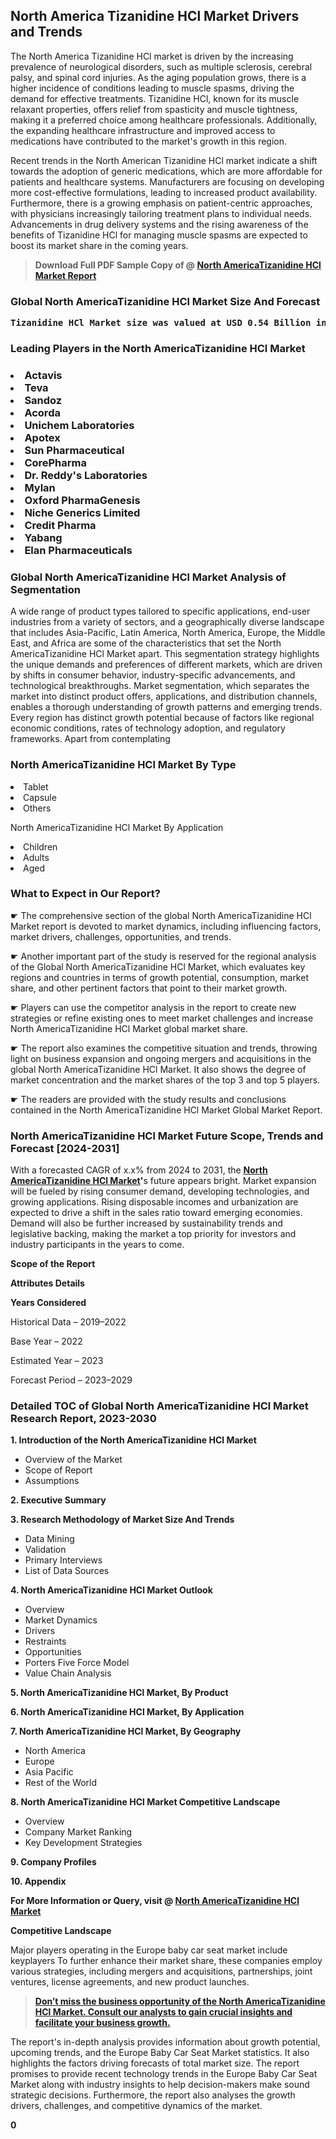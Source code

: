 <p> <h2>North America Tizanidine HCl Market Drivers and Trends</h2><p>The North America Tizanidine HCl market is driven by the increasing prevalence of neurological disorders, such as multiple sclerosis, cerebral palsy, and spinal cord injuries. As the aging population grows, there is a higher incidence of conditions leading to muscle spasms, driving the demand for effective treatments. Tizanidine HCl, known for its muscle relaxant properties, offers relief from spasticity and muscle tightness, making it a preferred choice among healthcare professionals. Additionally, the expanding healthcare infrastructure and improved access to medications have contributed to the market's growth in this region.</p><p>Recent trends in the North American Tizanidine HCl market indicate a shift towards the adoption of generic medications, which are more affordable for patients and healthcare systems. Manufacturers are focusing on developing more cost-effective formulations, leading to increased product availability. Furthermore, there is a growing emphasis on patient-centric approaches, with physicians increasingly tailoring treatment plans to individual needs. Advancements in drug delivery systems and the rising awareness of the benefits of Tizanidine HCl for managing muscle spasms are expected to boost its market share in the coming years.</p></p><blockquote id="" class=""><strong>Download Full PDF Sample Copy of @&nbsp;<a href="https://www.verifiedmarketreports.com/download-sample/?rid=255584&utm_source=GitHub-Jan&utm_medium=280" target="_blank">North AmericaTizanidine HCl Market Report</a>&nbsp;&nbsp;</strong></blockquote><h3 id="" class=""><strong>Global&nbsp;North AmericaTizanidine HCl Market Size And Forecast</strong></h3><pre class="reader-text-block__code-block"><strong>Tizanidine HCl Market size was valued at USD 0.54 Billion in 2022 and is projected to reach USD 0.85 Billion by 2030, growing at a CAGR of 6.0% from 2024 to 2030.</strong></pre><h3 id="" class="">Leading Players in the&nbsp;North AmericaTizanidine HCl Market</h3><h3 class=""></Li><Li>Actavis</Li><Li> Teva</Li><Li> Sandoz</Li><Li> Acorda</Li><Li> Unichem Laboratories</Li><Li> Apotex</Li><Li> Sun Pharmaceutical</Li><Li> CorePharma</Li><Li> Dr. Reddy's Laboratories</Li><Li> Mylan</Li><Li> Oxford PharmaGenesis</Li><Li> Niche Generics Limited</Li><Li> Credit Pharma</Li><Li> Yabang</Li><Li> Elan Pharmaceuticals</h3><h3 id="" class="">Global&nbsp;North AmericaTizanidine HCl Market Analysis of Segmentation</h3><p id="" class="">A wide range of product types tailored to specific applications, end-user industries from a variety of sectors, and a geographically diverse landscape that includes Asia-Pacific, Latin America, North America, Europe, the Middle East, and Africa are some of the characteristics that set the North AmericaTizanidine HCl Market apart. This segmentation strategy highlights the unique demands and preferences of different markets, which are driven by shifts in consumer behavior, industry-specific advancements, and technological breakthroughs. Market segmentation, which separates the market into distinct product offers, applications, and distribution channels, enables a thorough understanding of growth patterns and emerging trends. Every region has distinct growth potential because of factors like regional economic conditions, rates of technology adoption, and regulatory frameworks. Apart from contemplating</p><h3 id="" class="">North AmericaTizanidine HCl Market&nbsp;By Type</h3><p></Li><Li>Tablet</Li><Li> Capsule</Li><Li> Others</p><div class="" data-test-id=""><p>North AmericaTizanidine HCl Market&nbsp;By Application</p></div><p class=""></Li><Li>Children</Li><Li> Adults</Li><Li> Aged</p><div class="" data-test-id=""><h3><span class="">What to Expect in Our Report?</span></h3></div><div class="" data-test-id=""><p><span class="">☛ The comprehensive section of the global North AmericaTizanidine HCl Market report is devoted to market dynamics, including influencing factors, market drivers, challenges, opportunities, and trends.</span></p></div><div class="" data-test-id=""><p><span class="">☛ Another important part of the study is reserved for the regional analysis of the Global North AmericaTizanidine HCl Market, which evaluates key regions and countries in terms of growth potential, consumption, market share, and other pertinent factors that point to their market growth.</span></p></div><div class="" data-test-id=""><p><span class="">☛ Players can use the competitor analysis in the report to create new strategies or refine existing ones to meet market challenges and increase North AmericaTizanidine HCl Market global market share.</span></p></div><div class="" data-test-id=""><p><span class="">☛ The report also examines the competitive situation and trends, throwing light on business expansion and ongoing mergers and acquisitions in the global North AmericaTizanidine HCl Market. It also shows the degree of market concentration and the market shares of the top 3 and top 5 players.</span></p></div><div class="" data-test-id=""><p><span class="">☛ The readers are provided with the study results and conclusions contained in the North AmericaTizanidine HCl Market Global Market Report.</span></p></div><div class="" data-test-id=""><h3><span class="">North AmericaTizanidine HCl Market Future Scope, Trends and Forecast [2024-2031]</span></h3></div><div class="" data-test-id=""><p><span class="">With a forecasted CAGR of x.x% from 2024 to 2031, the <strong><a href="https://www.verifiedmarketreports.com/download-sample/?rid=255584&utm_source=GitHub-Jan&utm_medium=280" target="_blank">North AmericaTizanidine HCl Market</a>'</strong>s future appears bright. Market expansion will be fueled by rising consumer demand, developing technologies, and growing applications. Rising disposable incomes and urbanization are expected to drive a shift in the sales ratio toward emerging economies. Demand will also be further increased by sustainability trends and legislative backing, making the market a top priority for investors and industry participants in the years to come.</span></p><p id="ember66" class="ember-view reader-text-block__paragraph"><strong>Scope of the Report</strong></p><p id="ember67" class="ember-view reader-text-block__paragraph"><strong>Attributes Details</strong></p><p id="ember68" class="ember-view reader-text-block__paragraph"><strong>Years Considered</strong></p><p id="ember69" class="ember-view reader-text-block__paragraph">Historical Data &ndash; 2019&ndash;2022</p><p id="ember70" class="ember-view reader-text-block__paragraph">Base Year &ndash; 2022</p><p id="ember71" class="ember-view reader-text-block__paragraph">Estimated Year &ndash; 2023</p><p id="ember72" class="ember-view reader-text-block__paragraph">Forecast Period &ndash; 2023&ndash;2029</p></div><h3 id="" class="">Detailed TOC of Global North AmericaTizanidine HCl Market Research Report, 2023-2030</h3><p id="" class=""><strong>1. Introduction of the North AmericaTizanidine HCl Market</strong></p><ul><li>Overview of the Market</li><li>Scope of Report</li><li>Assumptions</li></ul><p id="" class=""><strong>2. Executive Summary</strong></p><p id="" class=""><strong>3. Research Methodology of Market Size And Trends</strong></p><ul><li>Data Mining</li><li>Validation</li><li>Primary Interviews</li><li>List of Data Sources</li></ul><p id="" class=""><strong>4. North AmericaTizanidine HCl Market Outlook</strong></p><ul><li>Overview</li><li>Market Dynamics</li><li>Drivers</li><li>Restraints</li><li>Opportunities</li><li>Porters Five Force Model</li><li>Value Chain Analysis</li></ul><p id="" class=""><strong>5. North AmericaTizanidine HCl Market, By Product</strong></p><p id="" class=""><strong>6. North AmericaTizanidine HCl Market, By Application</strong></p><p id="" class=""><strong>7. North AmericaTizanidine HCl Market, By Geography</strong></p><ul><li>North America</li><li>Europe</li><li>Asia Pacific</li><li>Rest of the World</li></ul><p id="" class=""><strong>8. North AmericaTizanidine HCl Market Competitive Landscape</strong></p><ul><li>Overview</li><li>Company Market Ranking</li><li>Key Development Strategies</li></ul><p id="" class=""><strong>9. Company Profiles</strong></p><p id="" class=""><strong>10. Appendix</strong></p><p><strong>For More Information or Query, visit&nbsp;@ <a href="https://www.verifiedmarketreports.com/product/tizanidine-hcl-market/" target="_blank">North AmericaTizanidine HCl Market</a></strong></p><p id="ember61" class="ember-view reader-text-block__paragraph"><strong>Competitive Landscape</strong></p><p id="ember62" class="ember-view reader-text-block__paragraph">Major players operating in the Europe baby car seat market include keyplayers To further enhance their market share, these companies employ various strategies, including mergers and acquisitions, partnerships, joint ventures, license agreements, and new product launches.</p><blockquote id="ember63" class="ember-view reader-text-block__blockquote"><strong><a href="https://www.verifiedmarketreports.com/download-sample/?rid=255584&utm_source=GitHub-Jan&utm_medium=280" target="_blank">Don&rsquo;t miss the business opportunity of the North AmericaTizanidine HCl Market. Consult our analysts to gain crucial insights and facilitate your business growth.</a></strong></blockquote><p id="ember64" class="ember-view reader-text-block__paragraph">The report's in-depth analysis provides information about growth potential, upcoming trends, and the Europe Baby Car Seat Market statistics. It also highlights the factors driving forecasts of total market size. The report promises to provide recent technology trends in the Europe Baby Car Seat Market along with industry insights to help decision-makers make sound strategic decisions. Furthermore, the report also analyses the growth drivers, challenges, and competitive dynamics of the market.</p><p class="ember-view reader-text-block__paragraph"><strong>0</strong></p>
